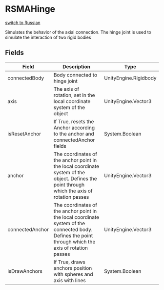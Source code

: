 # RSMAHinge
[switch to Russian](/ScriptingAPI/ru/Mechanics/RSMAHinge.cs.md)

Simulates the behavior of the axial connection. The hinge joint is used to simulate the interaction of two rigid bodies

## Fields
| Field | Description | Type |
|--|--|--|
|connectedBody|Body connected to hinge joint|UnityEngine.Rigidbody|
|axis|The axis of rotation, set in the local coordinate system of the object|UnityEngine.Vector3|
|isResetAnchor|If True, resets the Anchor according to the anchor and connectedAnchor fields|System.Boolean|
|anchor|The coordinates of the anchor point in the local coordinate system of the object. Defines the point through which the axis of rotation passes|UnityEngine.Vector3|
|connectedAnchor|The coordinates of the anchor point in the local coordinate system of the connected body. Defines the point through which the axis of rotation passes|UnityEngine.Vector3|
|isDrawAnchors|If True, draws anchors position with spheres and axis with lines|System.Boolean|
